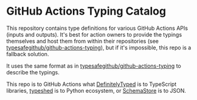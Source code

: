 # GitHub Actions Typing Catalog

This repository contains type definitions for various GitHub Actions APIs (inputs and outputs). It's best for action
owners to provide the typings themselves and host them from within their repositories (see
[typesafegithub/github-actions-typing](https://github.com/typesafegithub/github-actions-typing)), but if it's
impossible, this repo is a fallback solution.

It uses the same format as in [typesafegithub/github-actions-typing](https://github.com/typesafegithub/github-actions-typing)
to describe the typings.

This repo is to GitHub Actions what [DefinitelyTyped](https://github.com/DefinitelyTyped/DefinitelyTyped) is to
TypeScript libraries, [typeshed](https://github.com/python/typeshed) is to Python ecosystem, or
[SchemaStore](https://github.com/SchemaStore/schemastore) is to JSON.
